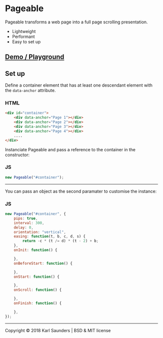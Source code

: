 # Pageable

Pageable transforms a web page into a full page scrolling presentation.

  - Lightweight
  - Performant
  - Easy to set up

 [Demo / Playground](https://codepen.io/Mobius1/debug/mGBXPw/)
---
## Set up

Define a container element that has at least one descendant element with the `data-anchor` attribute.
### HTML
```html
<div id="container">
    <div data-anchor="Page 1"></div>
    <div data-anchor="Page 2"></div>
    <div data-anchor="Page 3"></div>
    <div data-anchor="Page 4"></div>
    ....
</div>
```

Instanciate Pageable and pass a reference to the container in the constructor:
### JS
```javascript
new Pageable("#container");
```

---

You can pass an object as the second paramater to customise the instance:

### JS
```javascript
new Pageable("#container", {
    pips: true,
    interval: 300,
    delay: 0,
    orientation: "vertical",
    easing: function(t, b, c, d, s) {
    	return -c * (t /= d) * (t - 2) + b;
    },
    onInit: function() {

    },
    onBeforeStart: function() {

    },
    onStart: function() {

    },
    onScroll: function() {

    },
    onFinish: function() {

    },
});
```

---

Copyright © 2018 Karl Saunders | BSD & MIT license